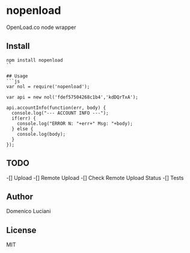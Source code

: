 # nopenload
OpenLoad.co node wrapper

## Install
```
npm install nopenload
``

## Usage
```js
var nol = require('nopenload');

var api = new nol('fdef57504268c1b4','kdDQrTxA');

api.accountInfo(function(err, body) {
  console.log("--- ACCOUNT INFO ---");
  if(err) {
    console.log("ERROR N: "+err+" Msg: "+body);
  } else {
    console.log(body);
  }
});
```

## TODO
-[] Upload
-[] Remote Upload
-[] Check Remote Upload Status
-[] Tests

## Author
Domenico Luciani

## License
MIT
